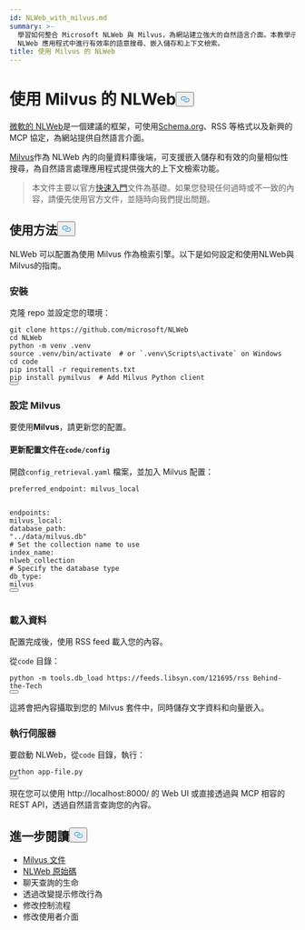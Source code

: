 ```yaml
---
id: NLWeb_with_milvus.md
summary: >-
  學習如何整合 Microsoft NLWeb 與 Milvus，為網站建立強大的自然語言介面。本教學示範如何利用 Milvus 的向量資料庫功能，在
  NLWeb 應用程式中進行有效率的語意搜尋、嵌入儲存和上下文檢索。
title: 使用 Milvus 的 NLWeb
---
```

<h1 id="Using-NLWeb-with-Milvus" class="common-anchor-header">使用 Milvus 的 NLWeb<button data-href="#Using-NLWeb-with-Milvus" class="anchor-icon" translate="no">
      <svg translate="no"
        aria-hidden="true"
        focusable="false"
        height="20"
        version="1.1"
        viewBox="0 0 16 16"
        width="16"
      >
        <path
          fill="#0092E4"
          fill-rule="evenodd"
          d="M4 9h1v1H4c-1.5 0-3-1.69-3-3.5S2.55 3 4 3h4c1.45 0 3 1.69 3 3.5 0 1.41-.91 2.72-2 3.25V8.59c.58-.45 1-1.27 1-2.09C10 5.22 8.98 4 8 4H4c-.98 0-2 1.22-2 2.5S3 9 4 9zm9-3h-1v1h1c1 0 2 1.22 2 2.5S13.98 12 13 12H9c-.98 0-2-1.22-2-2.5 0-.83.42-1.64 1-2.09V6.25c-1.09.53-2 1.84-2 3.25C6 11.31 7.55 13 9 13h4c1.45 0 3-1.69 3-3.5S14.5 6 13 6z"
        ></path>
      </svg>
    </button></h1><p><a href="https://github.com/microsoft/NLWeb">微軟的 NLWeb</a>是一個建議的框架，可使用<a href="https://schema.org/">Schema.org</a>、RSS 等格式以及新興的 MCP 協定，為網站提供自然語言介面。</p>
<p><a href="https://milvus.io/">Milvus</a>作為 NLWeb 內的向量資料庫後端，可支援嵌入儲存和有效的向量相似性搜尋，為自然語言處理應用程式提供強大的上下文檢索功能。</p>
<blockquote>
<p>本文件主要以官方<a href="https://github.com/microsoft/NLWeb/blob/main/HelloWorld.md">快速入門</a>文件為基礎。如果您發現任何過時或不一致的內容，請優先使用官方文件，並隨時向我們提出問題。</p>
</blockquote>
<h2 id="Usage" class="common-anchor-header">使用方法<button data-href="#Usage" class="anchor-icon" translate="no">
      <svg translate="no"
        aria-hidden="true"
        focusable="false"
        height="20"
        version="1.1"
        viewBox="0 0 16 16"
        width="16"
      >
        <path
          fill="#0092E4"
          fill-rule="evenodd"
          d="M4 9h1v1H4c-1.5 0-3-1.69-3-3.5S2.55 3 4 3h4c1.45 0 3 1.69 3 3.5 0 1.41-.91 2.72-2 3.25V8.59c.58-.45 1-1.27 1-2.09C10 5.22 8.98 4 8 4H4c-.98 0-2 1.22-2 2.5S3 9 4 9zm9-3h-1v1h1c1 0 2 1.22 2 2.5S13.98 12 13 12H9c-.98 0-2-1.22-2-2.5 0-.83.42-1.64 1-2.09V6.25c-1.09.53-2 1.84-2 3.25C6 11.31 7.55 13 9 13h4c1.45 0 3-1.69 3-3.5S14.5 6 13 6z"
        ></path>
      </svg>
    </button></h2><p>NLWeb 可以配置為使用 Milvus 作為檢索引擎。以下是如何設定和使用NLWeb與Milvus的指南。</p>
<h3 id="Installation" class="common-anchor-header">安裝</h3><p>克隆 repo 並設定您的環境：</p>
<pre><code translate="no" class="language-bash">git <span class="hljs-built_in">clone</span> https://github.com/microsoft/NLWeb
<span class="hljs-built_in">cd</span> NLWeb
python -m venv .venv
<span class="hljs-built_in">source</span> .venv/bin/activate  <span class="hljs-comment"># or `.venv\Scripts\activate` on Windows</span>
<span class="hljs-built_in">cd</span> code
pip install -r requirements.txt
pip install pymilvus  <span class="hljs-comment"># Add Milvus Python client</span>
<button class="copy-code-btn"></button></code></pre>
<h3 id="Configuring-Milvus" class="common-anchor-header">設定 Milvus</h3><p>要使用<strong>Milvus</strong>，請更新您的配置。</p>
<h4 id="Update-config-files-in-codeconfig" class="common-anchor-header">更新配置文件在<code translate="no">code/config</code></h4><p>開啟<code translate="no">config_retrieval.yaml</code> 檔案，並加入 Milvus 配置：</p>
<pre><code translate="no" class="language-yaml"><span class="hljs-attr">preferred_endpoint:</span> <span class="hljs-string">milvus_local</span>

<span class="hljs-attr">endpoints:</span>
  <span class="hljs-attr">milvus_local:</span>
    <span class="hljs-attr">database_path:</span> <span class="hljs-string">&quot;../data/milvus.db&quot;</span>
    <span class="hljs-comment"># Set the collection name to use</span>
    <span class="hljs-attr">index_name:</span> <span class="hljs-string">nlweb_collection</span>
    <span class="hljs-comment"># Specify the database type</span>
    <span class="hljs-attr">db_type:</span> <span class="hljs-string">milvus</span>
<button class="copy-code-btn"></button></code></pre>
<h3 id="Loading-Data" class="common-anchor-header">載入資料</h3><p>配置完成後，使用 RSS feed 載入您的內容。</p>
<p>從<code translate="no">code</code> 目錄：</p>
<pre><code translate="no" class="language-bash">python -m tools.db_load https://feeds.libsyn.com/121695/rss Behind-the-Tech
<button class="copy-code-btn"></button></code></pre>
<p>這將會把內容攝取到您的 Milvus 套件中，同時儲存文字資料和向量嵌入。</p>
<h3 id="Running-the-Server" class="common-anchor-header">執行伺服器</h3><p>要啟動 NLWeb，從<code translate="no">code</code> 目錄，執行：</p>
<pre><code translate="no" class="language-bash">python app-file.py
<button class="copy-code-btn"></button></code></pre>
<p>現在您可以使用 http://localhost:8000/ 的 Web UI 或直接透過與 MCP 相容的 REST API，透過自然語言查詢您的內容。</p>
<h2 id="Further-Reading" class="common-anchor-header">進一步閱讀<button data-href="#Further-Reading" class="anchor-icon" translate="no">
      <svg translate="no"
        aria-hidden="true"
        focusable="false"
        height="20"
        version="1.1"
        viewBox="0 0 16 16"
        width="16"
      >
        <path
          fill="#0092E4"
          fill-rule="evenodd"
          d="M4 9h1v1H4c-1.5 0-3-1.69-3-3.5S2.55 3 4 3h4c1.45 0 3 1.69 3 3.5 0 1.41-.91 2.72-2 3.25V8.59c.58-.45 1-1.27 1-2.09C10 5.22 8.98 4 8 4H4c-.98 0-2 1.22-2 2.5S3 9 4 9zm9-3h-1v1h1c1 0 2 1.22 2 2.5S13.98 12 13 12H9c-.98 0-2-1.22-2-2.5 0-.83.42-1.64 1-2.09V6.25c-1.09.53-2 1.84-2 3.25C6 11.31 7.55 13 9 13h4c1.45 0 3-1.69 3-3.5S14.5 6 13 6z"
        ></path>
      </svg>
    </button></h2><ul>
<li><a href="https://milvus.io/docs">Milvus 文件</a></li>
<li><a href="https://github.com/microsoft/NLWeb">NLWeb 原始碼</a></li>
<li>聊天查詢的生命</li>
<li>透過改變提示修改行為</li>
<li>修改控制流程</li>
<li>修改使用者介面</li>
</ul>
